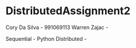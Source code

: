 # DistributedAssignment2

Cory Da Silva - 991069113
Warren Zajac - 

Sequential - Python
Distributed - 

